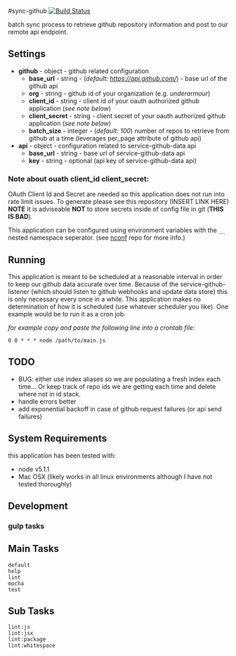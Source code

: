 #sync-github
[![Build Status](https://semaphoreci.com/api/v1/cphoover/sync-github/branches/master/badge.svg)](https://semaphoreci.com/cphoover/sync-github)

batch sync process to retrieve github repository information and post to our remote api endpoint.

## Settings
* **github** - object - github related configuration
	* **base_url** - string - (*default: https://api.github.com/*) - base url of the github api
	* **org** - string - github id of your organization (e.g. *underarmour*)
	* **client_id** - string - client id of your oauth authorized github application (*see note below*)
	* **client_secret** - string - client secret of your oauth authorized github application (*see note below*)
	* **batch_size** - integer - (*default: 100*) number of repos to retrieve from github at a time (leverages per_page attribute of github api)
* **api** - object - configuration related to service-github-data api
	* **base_url** - string - base url of service-github-data api
	* **key** - string - optional (api key of service-github-data api)

### Note about ouath client_id client_secret:

OAuth Client Id and Secret are needed so this application does not run into rate limit issues. To generate please see this repository (INSERT LINK HERE) **NOTE** It is adviseable **NOT** to store secrets inside of config file in git (**THIS IS BAD**).

This application can be configured using environment variables with the `__` nested namespace seperator. (see [nconf](https://github.com/indexzero/nconf) repo for more info.)

## Running
This application is meant to be scheduled at a reasonable interval in order to keep our github data accurate over time. Because of the service-github-listener (which should listen to github webhooks and update data store) this is only necessary every once in a while. This application makes no determination of how it is scheduled (use whatever scheduler you like). One example would be to run it as a cron job.

*for example copy and paste the following line into a crontab file:*

```
0 0 * * * node /path/to/main.js
```

## TODO
* BUG: either use index aliases so we are populating a fresh index each time... Or keep track of repo ids we are getting each time and delete where not in id stack.
* handle errors better
* add exponential backoff in case of github request failures (or api send failures)

## System Requirements
this application has been tested with:

* node v5.1.1
* Mac OSX (likely works in all linux environments although I have not tested thoroughly)

## Development

### gulp tasks

Main Tasks
------------------------------
	default
	help
	lint
	mocha
	test

Sub Tasks
------------------------------
	lint:js
	lint:jsx
	lint:package
	lint:whitespace
